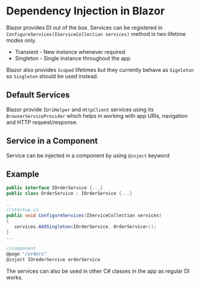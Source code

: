 # Dependency Injection in Blazor

Blazor provides DI out of the box. Services can be registered in `ConfigureServices(IServiceCollection services)` method in two  lifetime modes only.
* Transient - New instance whenever required
* Singleton - Single instance throughout the app

Blazor also provides `Scoped` lifetimes but they currently behave as `Signleton` so `Singleton` should be used instead. 

## Default Services

Blazor provide `IUriHelper` and `HttpClient` services using its `BrowserServiceProvider` which helps in working with app URIs, navigation and HTTP request/response. 

## Service in a Component
Service can be injected in a component by using `@inject` keyword

## Example

 ```csharp
 public interface IOrderService {...}
 public class OrderService : IOrderService {...}

..
//startup.cs
public void ConfigureServices(IServiceCollection services)
{
    services.AddSingleton<IOrderService, OrderService>();
}
...

//component
@page "/orders"
@inject IOrederService orderService

```

The services can also be used in other C# classes in the app as regular DI works. 
